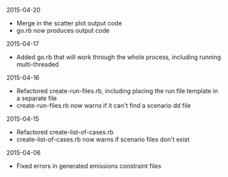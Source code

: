 2015-04-20

* Merge in the scatter plot output code
* go.rb now produces output code

2015-04-17

* Added go.rb that will work through the whole process, including running multi-threaded

2015-04-16

* Refactored create-run-files.rb, including placing the run file template in a separate file
* create-run-files.rb now warns if it can't find a scenario dd file

2015-04-15

* Refactored create-list-of-cases.rb
* create-list-of-cases.rb now warns if scenario files don't exist


2015-04-06

* Fixed errors in generated emissions constraint files
